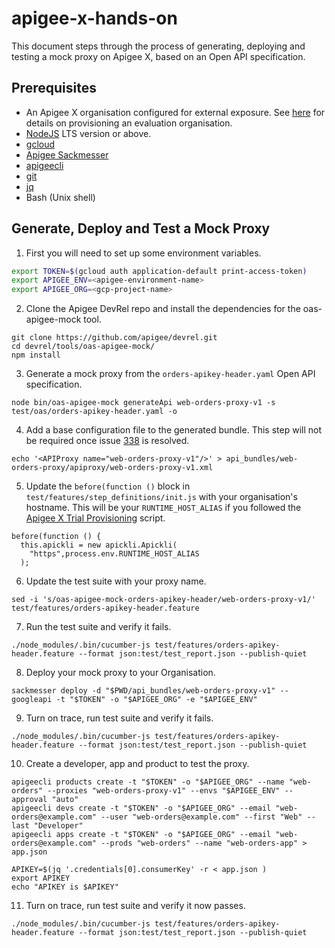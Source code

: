 # apigee-x-hands-on

This document steps through the process of generating, deploying and testing a mock proxy on Apigee X, based on an Open API specification.

## Prerequisites
- An Apigee X organisation configured for external exposure. See [here](https://github.com/apigee/devrel/tree/main/tools/apigee-x-trial-provision) for details on provisioning an evaluation organisation.
- [NodeJS](https://nodejs.org/en/) LTS version or above.
- [gcloud](https://cloud.google.com/sdk/docs/install)
- [Apigee Sackmesser](https://github.com/apigee/devrel/tree/main/tools/apigee-sackmesser)
- [apigeecli](https://github.com/srinandan/apigeecli)
- [git](https://git-scm.com/)
- [jq](https://stedolan.github.io/jq/)
- Bash (Unix shell)

## Generate, Deploy and Test a Mock Proxy

1. First you will need to set up some environment variables.
```sh
export TOKEN=$(gcloud auth application-default print-access-token)
export APIGEE_ENV=<apigee-environment-name>
export APIGEE_ORG=<gcp-project-name>
```

2. Clone the Apigee DevRel repo and install the dependencies for the oas-apigee-mock tool. 
```
git clone https://github.com/apigee/devrel.git
cd devrel/tools/oas-apigee-mock/
npm install
```

3. Generate a mock proxy from the `orders-apikey-header.yaml` Open API specification.
```
node bin/oas-apigee-mock generateApi web-orders-proxy-v1 -s test/oas/orders-apikey-header.yaml -o
```

4. Add a base configuration file to the generated bundle. This step will not be required once issue [338](https://github.com/apigee/devrel/issues/338) is resolved.
```
echo '<APIProxy name="web-orders-proxy-v1"/>' > api_bundles/web-orders-proxy/apiproxy/web-orders-proxy-v1.xml
```

5. Update the `before(function ()` block in `test/features/step_definitions/init.js` with your organisation's hostname. This will be your `RUNTIME_HOST_ALIAS` if you followed the [Apigee X Trial Provisioning](https://github.com/apigee/devrel/tree/main/tools/apigee-x-trial-provision) script.
```
before(function () {
  this.apickli = new apickli.Apickli(
    "https",process.env.RUNTIME_HOST_ALIAS
  );
```

6. Update the test suite with your proxy name.
```
sed -i 's/oas-apigee-mock-orders-apikey-header/web-orders-proxy-v1/' test/features/orders-apikey-header.feature
```

7. Run the test suite and verify it fails.
```
./node_modules/.bin/cucumber-js test/features/orders-apikey-header.feature --format json:test/test_report.json --publish-quiet
```

8. Deploy your mock proxy to your Organisation.
```
sackmesser deploy -d "$PWD/api_bundles/web-orders-proxy-v1" --googleapi -t "$TOKEN" -o "$APIGEE_ORG" -e "$APIGEE_ENV"
```

9. Turn on trace, run test suite and verify it fails.
```
./node_modules/.bin/cucumber-js test/features/orders-apikey-header.feature --format json:test/test_report.json --publish-quiet
```

10. Create a developer, app and product to test the proxy.
```
apigeecli products create -t "$TOKEN" -o "$APIGEE_ORG" --name "web-orders" --proxies "web-orders-proxy-v1" --envs "$APIGEE_ENV" --approval "auto"
apigeecli devs create -t "$TOKEN" -o "$APIGEE_ORG" --email "web-orders@example.com" --user "web-orders@example.com" --first "Web" --last "Developer"
apigeecli apps create -t "$TOKEN" -o "$APIGEE_ORG" --email "web-orders@example.com" --prods "web-orders" --name "web-orders-app" > app.json

APIKEY=$(jq '.credentials[0].consumerKey' -r < app.json )
export APIKEY
echo "APIKEY is $APIKEY"
```

11. Turn on trace, run test suite and verify it now passes.
```
./node_modules/.bin/cucumber-js test/features/orders-apikey-header.feature --format json:test/test_report.json --publish-quiet
```
